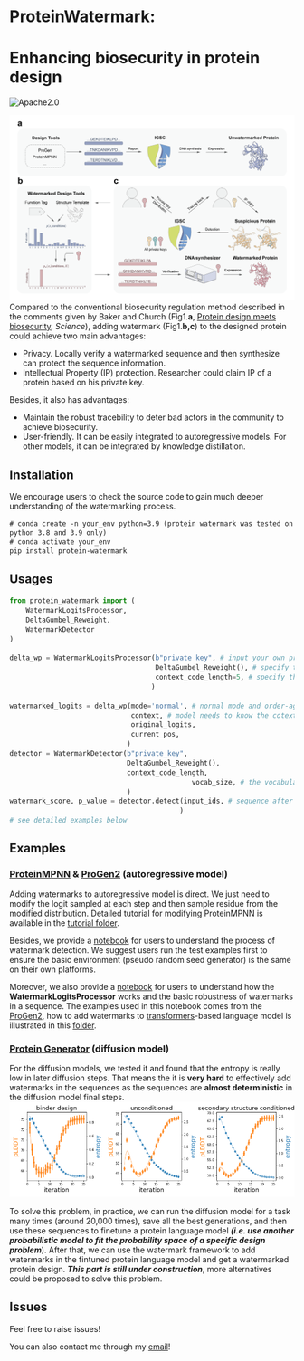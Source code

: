 # ProteinWatermark: 
# Enhancing biosecurity in protein design
![Apache2.0](https://img.shields.io/github/license/poseidonchan/ProteinWatermark)

![fig1](./figure/Fig1_warm.png)
Compared to the conventional biosecurity regulation method described in the comments given by Baker and Church (Fig1.**a**, [Protein design meets biosecurity](https://www.science.org/doi/10.1126/science.ado1671), *Science*), adding watermark (Fig1.**b,c**) to the designed protein could achieve two main advantages:

- Privacy. Locally verify a watermarked sequence and then synthesize can protect the sequence information.
- Intellectual Property (IP) protection. Researcher could claim IP of a protein based on his private key.

Besides, it also has advantages:
- Maintain the robust tracebility to deter bad actors in the community to achieve biosecurity.
- User-friendly. It can be easily integrated to autoregressive models. For other models, it can be integrated by knowledge distillation.

## Installation

We encourage users to check the source code to gain much deeper understanding of the watermarking process. 

```shell
# conda create -n your_env python=3.9 (protein watermark was tested on python 3.8 and 3.9 only)
# conda activate your_env 
pip install protein-watermark
```

## Usages

```python
from protein_watermark import (
    WatermarkLogitsProcessor, 
    DeltaGumbel_Reweight, 
    WatermarkDetector
)

delta_wp = WatermarkLogitsProcessor(b"private key", # input your own private key
                                    DeltaGumbel_Reweight(), # specify the reweight function
                                    context_code_length=5, # specify the context code length, which is related to the detection robustness, unbiasedness of watermark. Longer context code leads to worse robustness and better unbiasedness. If context code length is 5, then watermarks can be unbiasedly added 20^5 times at most.
                                   )

watermarked_logits = delta_wp(mode='normal', # normal mode and order-agnoistic mode are supported, for order-agnoistic mode, we need to specify the current position of the sequence.
                              context, # model needs to know the cotext
                              original_logits,
                              current_pos,
                             )
detector = WatermarkDetector(b"private_key",
                             DeltaGumbel_Reweight(),
                             context_code_length,
            								 vocab_size, # the vocabulary size, total number of tokens, can be set as a very large number.
                             )
watermark_score, p_value = detector.detect(input_ids, # sequence after tokenization. shape is (n_sample, length)
                                          )
# see detailed examples below
```

## Examples

### [ProteinMPNN](https://github.com/dauparas/ProteinMPNN) & [ProGen2](https://github.com/salesforce/progen/tree/485b2ea3db98f8d65d0cd86c2c85ae639b37a678/progen2) (autoregressive model)

Adding watermarks to autoregressive model is direct. We just need to modify the logit sampled at each step and then sample residue from the modified distribution. Detailed tutorial for modifying ProteinMPNN is available in the [tutorial folder](./tutorials/ProteinMPNN).

Besides, we provide a [notebook](./tutorials/test_example.ipynb) for users to understand the process of watermark detection. We suggest users run the test examples first to ensure the basic environment (pseudo random seed generator) is the same on their own platforms.

Moreover, we also provide a [notebook](./tutorials/test_example.ipynb) for users to understand how the **WatermarkLogitsProcessor** works and the basic robustness of watermarks in a sequence. The examples used in this notebook comes from the [ProGen2](https://github.com/salesforce/progen/tree/485b2ea3db98f8d65d0cd86c2c85ae639b37a678/progen2), how to add watermarks to [transformers](https://huggingface.co/docs/transformers/en/index)-based language model is illustrated in this [folder](./tutorials/ProGen2/).

### [Protein Generator](https://github.com/RosettaCommons/protein_generator) (diffusion model)

For the diffusion models, we tested it and found that the entropy is really low in later diffusion steps. That means the it is **very hard** to effectively add watermarks in the sequences as the sequences are **almost deterministic** in the diffusion model final steps. ![fig2](./Experiments/protein_generator/protein_generator_behavior.png)

To solve this problem, in practice, we can run the diffusion model for a task many times (around 20,000 times), save all the best generations, and then use these sequences to finetune a protein language model ***(i.e. use another probabilistic model to fit the probability space of a specific design problem***). After that, we can use the watermark framework to add watermarks in the fintuned protein language model and get a watermarked protein design. ***This part is still under construction***, more alternatives could be proposed to solve this problem.

## Issues

Feel free to raise issues!

You can also contact me through my [email](cys@umd.edu)!
